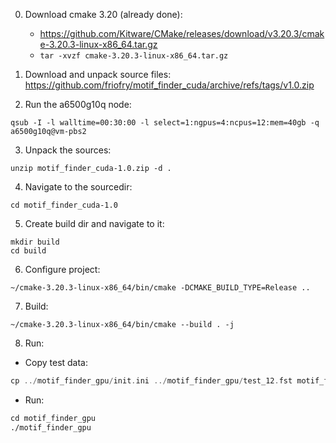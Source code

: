 0. Download cmake 3.20 (already done):
   * https://github.com/Kitware/CMake/releases/download/v3.20.3/cmake-3.20.3-linux-x86_64.tar.gz
   * ```tar -xvzf cmake-3.20.3-linux-x86_64.tar.gz```
    
1. Download and unpack source files:
https://github.com/friofry/motif_finder_cuda/archive/refs/tags/v1.0.zip


2. Run the a6500g10q node:
```shell
qsub -I -l walltime=00:30:00 -l select=1:ngpus=4:ncpus=12:mem=40gb -q a6500g10q@vm-pbs2
```
3. Unpack the sources:
```shell
unzip motif_finder_cuda-1.0.zip -d .
```
4. Navigate to the sourcedir:
```shell
cd motif_finder_cuda-1.0
```
5. Create build dir and navigate to it:
```shell
mkdir build
cd build
```
6. Configure project:
```shell
~/cmake-3.20.3-linux-x86_64/bin/cmake -DCMAKE_BUILD_TYPE=Release ..
```

7. Build:
```shell
~/cmake-3.20.3-linux-x86_64/bin/cmake --build . -j
```

8. Run:
* Copy test data:
```asm
cp ../motif_finder_gpu/init.ini ../motif_finder_gpu/test_12.fst motif_finder_gpu/
```
* Run:
```asm
cd motif_finder_gpu
./motif_finder_gpu
```
